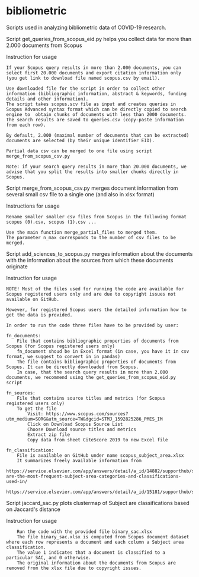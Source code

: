 # bibliometric
Scripts used in analyzing bibliometric data of COVID-19 research.

Script get_queries_from_scopus_eid.py helps you collect data for more than 2.000 documents from Scopus

Instruction for usage
    
    If your Scopus query results in more than 2.000 documents, you can select first 20.000 documents and export citation information only (you get link to download file named scopus.csv by email).
	
	Use downloaded file for the script in order to collect other information (bibliographic information, abstract & keywords, funding details and other information).
    The script takes scopus.scv file as input and creates queries in Scopus Advanced syntax format which can be directly copied to search engine to  obtain chunks of documents with less than 2000 documents.
    The search results are saved to queries.csv (copy-paste information from each row).
    
    By default, 2.000 (maximal number of documents that can be extracted)  documents are selected (by their unique identifier EID).
    
    Partial data csv can be merged to one file using script merge_from_scopus_csv.py
	
	Note: if your search query results in more than 20.000 documents, we advise	that you split the results into smaller chunks directly in Scopus.
	
Script merge_from_scopus_csv.py
merges document information from several small csv file to a single one (and also in xlsx format)

Instructions for usage

	Rename smaller smaller csv files from Scopus in the following format
	scopus (0).csv, scopus (1).csv ...
	
	Use the main function merge_partial_files to merged them. 
	The parameter n_max corresponds to the number of csv files to be merged.
	
	
Script add_sciences_to_scopus.py
merges information about the documents with the information about the sources from which these documents originate

Instruction for usage
	
	NOTE! Most of the files used for running the code are available for Scopus registered users only and are due to copyright issues not available on GitHub.
    
    However, for registered Scopus users the detailed information how to get the data is provided.
	
	In order to run the code three files have to be provided by user:
	
	fn_documents: 
		File that contains bibliographic properties of documents from Scopus (for Scopus registered users only)
		fn_document shoud be in Excel format (in case, you have it in csv format, we suggest to convert in in pandas)
		The file contains bibliographic properties of documents from Scopus. It can be directly downloaded from Scopus.
		In case, that the search query results in more than 2.000 documents, we recommend using the get_queries_from_scopus_eid.py script
	
	fn_sources: 
		File that contains source titles and metrics (for Scopus registered users only)
		To get the file
			Visit: https://www.scopus.com/sources?utm_medium=SORG&utm_source=TW&dgcid=STMJ_1592825286_PMES_IM
			Click on Download Scopus Source List
			Choose Download source titles and metrics
			Extract zip file
			Copy data from sheet CiteScore 2019 to new Excel file
	
	fn_classification:
		File is available on GitHub under name scopus_subject_area.xlsx
		It summarizes freely available information from
			https://service.elsevier.com/app/answers/detail/a_id/14882/supporthub/scopus/~/what-are-the-most-frequent-subject-area-categories-and-classifications-used-in/
			https://service.elsevier.com/app/answers/detail/a_id/15181/supporthub/scopus/
			
Script jaccard_sac.py plots clustermap of Subject are classifications based on Jaccard's distance

Instruction for usage
		
		Run the code with the provided file binary_sac.xlsx
		The file binary_sac.xlsx is computed from Scopus document dataset where each row represents a document and each column a Subject area classification.
		The value 1 indicates that a document is classified to a particular SAC, and 0 otherwise.
		The original information about the documents from Scopus are removed from the xlsx file due to copyright issues.
